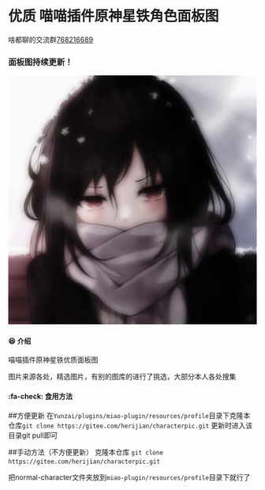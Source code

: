 # 优质 喵喵插件原神星铁角色面板图

啥都聊的交流群[768216689](http://qm.qq.com/cgi-bin/qm/qr?_wv=1027&k=PQAshGBsq9gi1PPGrsCkHdz47Pj1zhm2&authKey=qcuZzat49QZoHvN%2FNFMp5XaDRK4l2Ngo7lz%2B9USyqEnMpLFZH4CyqqHId6mv9ZwG&noverify=0&group_code=768216689)

###  面板图持续更新！

![输入图片说明](mmexport1723983455820.jpeg)
####  :satisfied: 介绍
喵喵插件原神星铁优质面板图

图片来源各处，精选图片，有别的图库的进行了挑选，大部分本人各处搜集

####   :fa-check: 食用方法

##方便更新
在`Yunzai/plugins/miao-plugin/resources/profile`目录下克隆本仓库`git clone https://gitee.com/herijian/characterpic.git`
更新时进入该目录git pull即可

##手动方法（不方便更新）
克隆本仓库
`git clone https://gitee.com/herijian/characterpic.git`

把normal-character文件夹放到`miao-plugin/resources/profile`目录下就行了